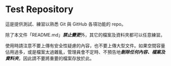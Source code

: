 # Test Repository
這是提供測試、練習以熟悉 Git 與 GitHub 各項功能的 repo。

除了本文件「README.md」***禁止變更***外，其它的檔案及資料夾都可以任意練習。

使用時請注意不要上傳有安全性疑慮的內容，也不要上傳大型文件。如果空間容量佔用過多，或是檔案太過雜亂，管理員會不定時、不預告地***刪除任何內容、檔案及資料夾***，因此請不要將重要的檔案存放於此。
